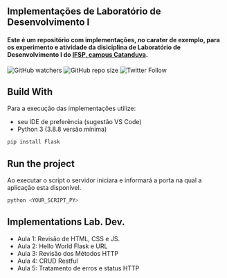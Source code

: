 ## Implementações de Laboratório de Desenvolvimento I

#### Este é um repositório com implementações, no carater de exemplo, para os experimento e atividade da disiciplina de Laboratório de Desenvolvimento I do [IFSP, campus Catanduva](https://ctd.ifsp.edu.br/). 

![GitHub watchers](https://img.shields.io/github/watchers/flaviol-souza/lab-dev?style=social)
![GitHub repo size](https://img.shields.io/github/repo-size/flaviol-souza/lab-dev)
![Twitter Follow](https://img.shields.io/twitter/follow/flaviolsouza?style=social)

## Build With
Para a execução das implementações utilize: 
* seu IDE de preferência (sugestão VS Code)
* Python 3 (3.8.8 versão mínima)
```bash
pip install Flask
```

## Run the project
Ao executar o script o servidor iniciara e informará a porta na qual a aplicação esta disponível.
```bash
python <YOUR_SCRIPT_PY>
```

## Implementations Lab. Dev.
* Aula 1: Revisão de HTML, CSS e JS.
* Aula 2: Hello World Flask e URL
* Aula 3: Revisão dos Métodos HTTP
* Aula 4: CRUD Restful
* Aula 5: Tratamento de erros e status HTTP